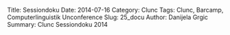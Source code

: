 Title: Sessiondoku
Date: 2014-07-16
Category: Clunc
Tags: Clunc, Barcamp, Computerlinguistik Unconference
Slug: 25_docu
Author: Danijela Grgic
Summary: Clunc Sessiondoku 2014
